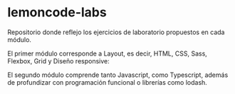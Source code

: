 # lemoncode-labs
Repositorio donde reflejo los ejercicios de laboratorio propuestos en cada módulo. 

El primer módulo corresponde a Layout, es decir, HTML, CSS, Sass, Flexbox, Grid y Diseño responsive:

El segundo módulo comprende tanto Javascript, como Typescript, además de profundizar con programación funcional o librerías como lodash. 